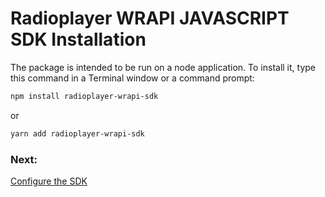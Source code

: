 # Radioplayer WRAPI JAVASCRIPT SDK Installation

The package is intended to be run on a node application. To install it, type
this command in a Terminal window or a command prompt:

```bash
npm install radioplayer-wrapi-sdk
```

or

```bash
yarn add radioplayer-wrapi-sdk
```

### Next:

[Configure the SDK](configuration.md)
